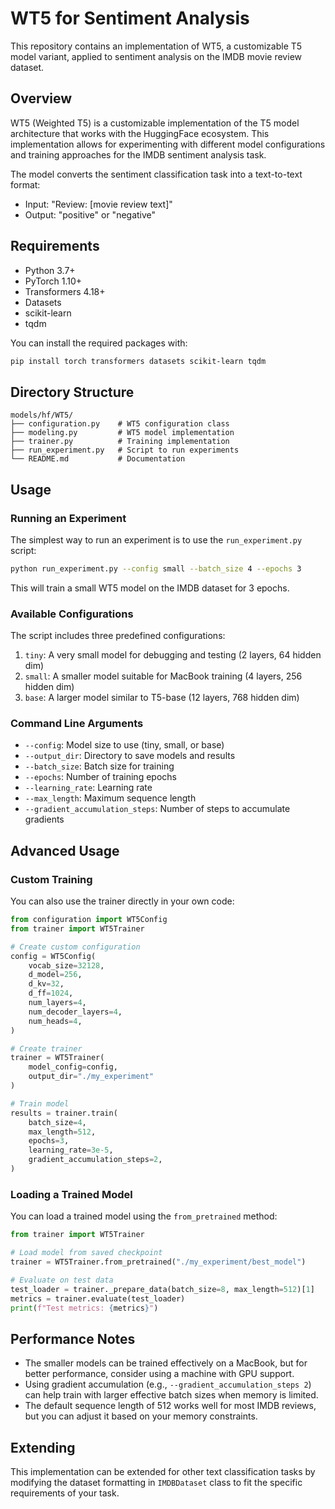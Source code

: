 # WT5 for Sentiment Analysis

This repository contains an implementation of WT5, a customizable T5 model variant, applied to sentiment analysis on the IMDB movie review dataset.

## Overview

WT5 (Weighted T5) is a customizable implementation of the T5 model architecture that works with the HuggingFace ecosystem. This implementation allows for experimenting with different model configurations and training approaches for the IMDB sentiment analysis task.

The model converts the sentiment classification task into a text-to-text format:
- Input: "Review: [movie review text]"
- Output: "positive" or "negative"

## Requirements

- Python 3.7+
- PyTorch 1.10+
- Transformers 4.18+
- Datasets
- scikit-learn
- tqdm

You can install the required packages with:

```bash
pip install torch transformers datasets scikit-learn tqdm
```

## Directory Structure

```
models/hf/WT5/
├── configuration.py    # WT5 configuration class
├── modeling.py         # WT5 model implementation
├── trainer.py          # Training implementation
├── run_experiment.py   # Script to run experiments
└── README.md           # Documentation
```

## Usage

### Running an Experiment

The simplest way to run an experiment is to use the `run_experiment.py` script:

```bash
python run_experiment.py --config small --batch_size 4 --epochs 3
```

This will train a small WT5 model on the IMDB dataset for 3 epochs.

### Available Configurations

The script includes three predefined configurations:

1. `tiny`: A very small model for debugging and testing (2 layers, 64 hidden dim)
2. `small`: A smaller model suitable for MacBook training (4 layers, 256 hidden dim)
3. `base`: A larger model similar to T5-base (12 layers, 768 hidden dim)

### Command Line Arguments

- `--config`: Model size to use (tiny, small, or base)
- `--output_dir`: Directory to save models and results
- `--batch_size`: Batch size for training
- `--epochs`: Number of training epochs
- `--learning_rate`: Learning rate
- `--max_length`: Maximum sequence length
- `--gradient_accumulation_steps`: Number of steps to accumulate gradients

## Advanced Usage

### Custom Training

You can also use the trainer directly in your own code:

```python
from configuration import WT5Config
from trainer import WT5Trainer

# Create custom configuration
config = WT5Config(
    vocab_size=32128,
    d_model=256,
    d_kv=32,
    d_ff=1024,
    num_layers=4,
    num_decoder_layers=4,
    num_heads=4,
)

# Create trainer
trainer = WT5Trainer(
    model_config=config,
    output_dir="./my_experiment"
)

# Train model
results = trainer.train(
    batch_size=4,
    max_length=512,
    epochs=3,
    learning_rate=3e-5,
    gradient_accumulation_steps=2,
)
```

### Loading a Trained Model

You can load a trained model using the `from_pretrained` method:

```python
from trainer import WT5Trainer

# Load model from saved checkpoint
trainer = WT5Trainer.from_pretrained("./my_experiment/best_model")

# Evaluate on test data
test_loader = trainer._prepare_data(batch_size=8, max_length=512)[1]
metrics = trainer.evaluate(test_loader)
print(f"Test metrics: {metrics}")
```

## Performance Notes

- The smaller models can be trained effectively on a MacBook, but for better performance, consider using a machine with GPU support.
- Using gradient accumulation (e.g., `--gradient_accumulation_steps 2`) can help train with larger effective batch sizes when memory is limited.
- The default sequence length of 512 works well for most IMDB reviews, but you can adjust it based on your memory constraints.

## Extending

This implementation can be extended for other text classification tasks by modifying the dataset formatting in `IMDBDataset` class to fit the specific requirements of your task. 